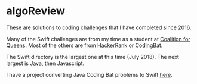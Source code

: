 # algoReview

These are solutions to coding challenges that I have completed since 2016. 

Many of the Swift challenges are from my time as a student at [Coalition for Queens](https://www.c4q.nyc/). Most of the others are from [HackerRank](https://www.hackerrank.com/dashboard) or [CodingBat](http://codingbat.com/java).

The Swift directory is the largest one at this time (July 2018). The next largest is Java, then Javascript. 

I have a project converting Java Coding Bat problems to Swift [here](https://github.com/martyav/swiftyCodingBat).
